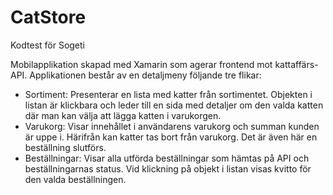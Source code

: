 # CatStore
Kodtest för Sogeti

Mobilapplikation skapad med Xamarin som agerar frontend mot kattaffärs-API. Applikationen består av en detaljmeny följande tre flikar:
- Sortiment: Presenterar en lista med katter från sortimentet. Objekten i listan är klickbara och leder till en sida med detaljer om den valda katten där man kan välja att lägga katten i varukorgen. 
- Varukorg: Visar innehållet i användarens varukorg och summan kunden är uppe i. Härifrån kan katter tas bort från varukorg. Det är även här en beställning slutförs. 
- Beställningar: Visar alla utförda beställningar som hämtas på API och beställningarnas status. Vid klickning på objekt i listan visas kvitto för den valda beställningen.
